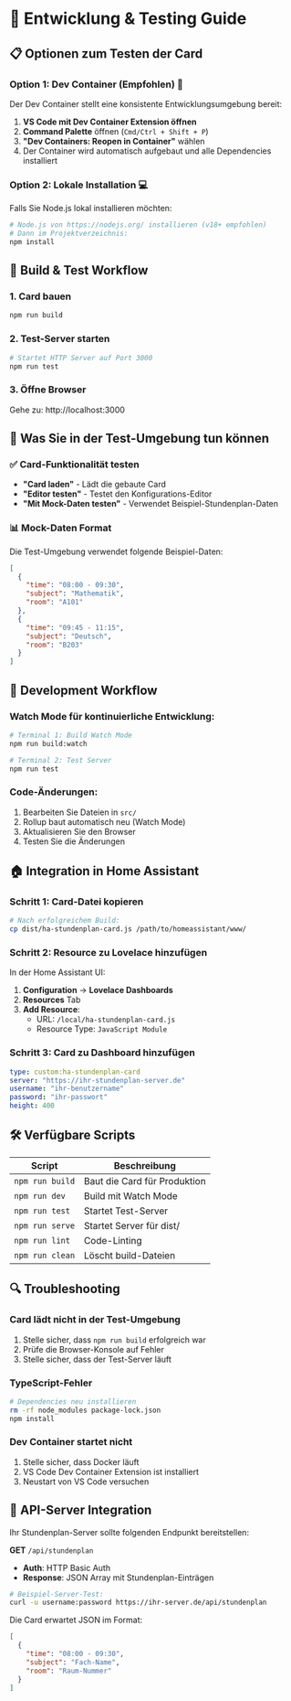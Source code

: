 # 🚀 Entwicklung & Testing Guide

## 📋 Optionen zum Testen der Card

### Option 1: Dev Container (Empfohlen) 🐳

Der Dev Container stellt eine konsistente Entwicklungsumgebung bereit:

1. **VS Code mit Dev Container Extension öffnen**
2. **Command Palette** öffnen (`Cmd/Ctrl + Shift + P`)
3. **"Dev Containers: Reopen in Container"** wählen
4. Der Container wird automatisch aufgebaut und alle Dependencies installiert

### Option 2: Lokale Installation 💻

Falls Sie Node.js lokal installieren möchten:

```bash
# Node.js von https://nodejs.org/ installieren (v18+ empfohlen)
# Dann im Projektverzeichnis:
npm install
```

## 🔨 Build & Test Workflow

### 1. Card bauen
```bash
npm run build
```

### 2. Test-Server starten
```bash
# Startet HTTP Server auf Port 3000
npm run test
```

### 3. Öffne Browser
Gehe zu: http://localhost:3000

## 🎯 Was Sie in der Test-Umgebung tun können

### ✅ Card-Funktionalität testen
- **"Card laden"** - Lädt die gebaute Card
- **"Editor testen"** - Testet den Konfigurations-Editor
- **"Mit Mock-Daten testen"** - Verwendet Beispiel-Stundenplan-Daten

### 📊 Mock-Daten Format
Die Test-Umgebung verwendet folgende Beispiel-Daten:
```json
[
  {
    "time": "08:00 - 09:30",
    "subject": "Mathematik", 
    "room": "A101"
  },
  {
    "time": "09:45 - 11:15",
    "subject": "Deutsch",
    "room": "B203"
  }
]
```

## 🔄 Development Workflow

### Watch Mode für kontinuierliche Entwicklung:
```bash
# Terminal 1: Build Watch Mode
npm run build:watch

# Terminal 2: Test Server
npm run test
```

### Code-Änderungen:
1. Bearbeiten Sie Dateien in `src/`
2. Rollup baut automatisch neu (Watch Mode)
3. Aktualisieren Sie den Browser
4. Testen Sie die Änderungen

## 🏠 Integration in Home Assistant

### Schritt 1: Card-Datei kopieren
```bash
# Nach erfolgreichem Build:
cp dist/ha-stundenplan-card.js /path/to/homeassistant/www/
```

### Schritt 2: Resource zu Lovelace hinzufügen
In der Home Assistant UI:
1. **Configuration** → **Lovelace Dashboards**  
2. **Resources** Tab
3. **Add Resource**:
   - URL: `/local/ha-stundenplan-card.js`
   - Resource Type: `JavaScript Module`

### Schritt 3: Card zu Dashboard hinzufügen
```yaml
type: custom:ha-stundenplan-card
server: "https://ihr-stundenplan-server.de"
username: "ihr-benutzername"
password: "ihr-passwort"
height: 400
```

## 🛠️ Verfügbare Scripts

| Script | Beschreibung |
|--------|-------------|
| `npm run build` | Baut die Card für Produktion |
| `npm run dev` | Build mit Watch Mode |
| `npm run test` | Startet Test-Server |
| `npm run serve` | Startet Server für dist/ |
| `npm run lint` | Code-Linting |
| `npm run clean` | Löscht build-Dateien |

## 🔍 Troubleshooting

### Card lädt nicht in der Test-Umgebung
1. Stelle sicher, dass `npm run build` erfolgreich war
2. Prüfe die Browser-Konsole auf Fehler
3. Stelle sicher, dass der Test-Server läuft

### TypeScript-Fehler
```bash
# Dependencies neu installieren
rm -rf node_modules package-lock.json
npm install
```

### Dev Container startet nicht
1. Stelle sicher, dass Docker läuft
2. VS Code Dev Container Extension ist installiert
3. Neustart von VS Code versuchen

## 📝 API-Server Integration

Ihr Stundenplan-Server sollte folgenden Endpunkt bereitstellen:

**GET** `/api/stundenplan`
- **Auth**: HTTP Basic Auth
- **Response**: JSON Array mit Stundenplan-Einträgen

```bash
# Beispiel-Server-Test:
curl -u username:password https://ihr-server.de/api/stundenplan
```

Die Card erwartet JSON im Format:
```json
[
  {
    "time": "08:00 - 09:30",
    "subject": "Fach-Name",
    "room": "Raum-Nummer"
  }
]
```